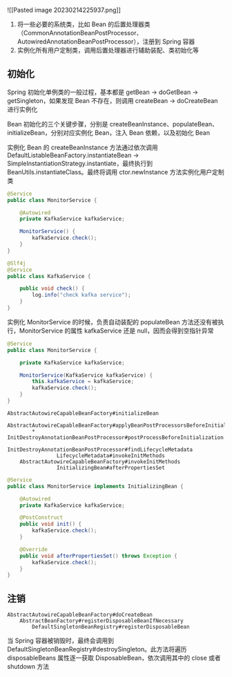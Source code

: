![[Pasted image 20230214225937.png]]

1. 将一些必要的系统类，比如 Bean 的后置处理器类（CommonAnnotationBeanPostProcessor、AutowiredAnnotationBeanPostProcessor），注册到 Spring 容器
2. 实例化所有用户定制类，调用后置处理器进行辅助装配、类初始化等

## 初始化

Spring 初始化单例类的一般过程，基本都是 getBean -> doGetBean -> getSingleton，如果发现 Bean 不存在，则调用 createBean -> doCreateBean 进行实例化

Bean 初始化的三个关键步骤，分别是 createBeanInstance、populateBean、initializeBean，分别对应实例化 Bean，注入 Bean 依赖，以及初始化 Bean

实例化 Bean 的 createBeanInstance 方法通过依次调用 DefaultListableBeanFactory.instantiateBean -> SimpleInstantiationStrategy.instantiate，最终执行到 BeanUtils.instantiateClass。最终将调用 ctor.newInstance 方法实例化用户定制类

```java
@Service
public class MonitorService {

    @Autowired
    private KafkaService kafkaService;

    MonitorService() {
        kafkaService.check();
    }
}

@Slf4j
@Service
public class KafkaService {

    public void check() {
        log.info("check kafka service");
    }
}
```

实例化 MonitorService 的时候，负责自动装配的 populateBean 方法还没有被执行，MonitorService 的属性 kafkaService 还是 null，因而会得到空指针异常

```java
@Service
public class MonitorService {

    private KafkaService kafkaService;

    MonitorService(KafkaService kafkaService) {
        this.kafkaService = kafkaService;
        kafkaService.check();
    }
}
```

```
AbstractAutowireCapableBeanFactory#initializeBean
    AbstractAutowireCapableBeanFactory#applyBeanPostProcessorsBeforeInitialization
        * InitDestroyAnnotationBeanPostProcessor#postProcessBeforeInitialization
            InitDestroyAnnotationBeanPostProcessor#findLifecycleMetadata
                LifecycleMetadata#invokeInitMethods
    AbstractAutowireCapableBeanFactory#invokeInitMethods
                InitializingBean#afterPropertiesSet
```

```java
@Service
public class MonitorService implements InitializingBean {

    @Autowired
    private KafkaService kafkaService;

    @PostConstruct
    public void init() {
        kafkaService.check();
    }

    @Override
    public void afterPropertiesSet() throws Exception {
        kafkaService.check();
    }
}
```

## 注销

```
AbstractAutowireCapableBeanFactory#doCreateBean
    AbstractBeanFactory#registerDisposableBeanIfNecessary
        DefaultSingletonBeanRegistry#registerDisposableBean
```

当 Spring 容器被销毁时，最终会调用到 DefaultSingletonBeanRegistry#destroySingleton。此方法将遍历 disposableBeans 属性逐一获取 DisposableBean，依次调用其中的 close 或者 shutdown 方法
